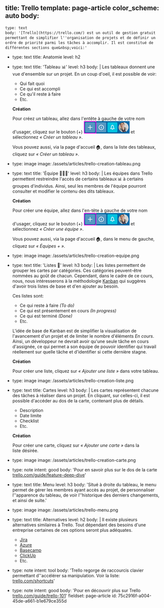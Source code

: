 title: Trello
template: page-article
color_scheme: auto
body:
  -
    type: text
    body: '[Trello](https://trello.com/) est un outil de gestion gratuit permettant de simplifier l''organisation de projets et de définir un ordre de priorité parmi les tâches à accomplir. Il est constitué de différentes sections que&nbsp;voici:'
  -
    type: text
    title: Anatomie
    level: h2
  -
    type: text
    title: 'Tableau 📊'
    level: h3
    body: |
      Les tableaux donnent une vue d'ensemble sur un projet. En un coup d'oeil, il est possible de&nbsp;voir:
      
      - Qui fait quoi
      - Ce qui est accompli
      - Ce qu'il reste à faire
      - Etc.
      
      **Création**
      
      Pour créez un tableau, allez dans l'entête à gauche de votre nom d'usager, cliquez sur le bouton&nbsp;(+) ![](/assets/articles/trello-nav.png) et sélectionnez _«&nbsp;Créer un&nbsp;tableau&nbsp;»_.
      
      Vous pouvez aussi, via la page d'accueil&thinsp;🏠, dans la liste des tableaux, cliquez sur _«&nbsp;Créer un&nbsp;tableau&nbsp;»_.
  -
    type: image
    image: /assets/articles/trello-creation-tableau.png
  -
    type: text
    title: 'Équipe 🧑🤝🧑'
    level: h3
    body: |
      Les équipes dans Trello permettent restreindre l'accès de certains tableaux&thinsp;📊 à certains groupes d'individus. Ainsi, seul les membres de l'équipe pourront consulter et modifier le contenu des dits&nbsp;tableaux.
      
      **Création**
      
      Pour créer une équipe, allez dans l'en-tête à gauche de votre nom d'usager, cliquez sur le bouton&nbsp;(+) ![](/assets/articles/trello-nav.png) et sélectionnez _«&nbsp;Créer une&nbsp;équipe&nbsp;»_.
      
      Vous pouvez aussi, via la page d'accueil&thinsp;🏠, dans le menu de gauche, cliquez sur _«&nbsp;Équipes&nbsp;+&nbsp;»_.
  -
    type: image
    image: /assets/articles/trello-creation-equipe.png
  -
    type: text
    title: 'Listes 📝'
    level: h3
    body: |
      Les listes permettent de grouper les cartes par catégories. Ces catégories peuvent-être nommées au goût de chacun. Cependant, dans le cadre de ce cours, nous, nous intéresserons à la méthodologie [Kanban](https://fr.wikipedia.org/wiki/Kanban_(d%C3%A9veloppement)) qui suggères d'avoir trois listes de base et d'en ajouter au&nbsp;besoin.
      
      Ces listes&nbsp;sont:
      
      - Ce qui reste à faire&nbsp;_(To do)_
      - Ce qui est présentement en cours _(In&nbsp;progress)_
      - Ce qui est terminé&nbsp;_(Done)_
      - Etc.
      
      L'idée de base de Kanban est de simplifier la visualisation de l'avancement d'un projet et de limiter le nombre d'éléments _En cours_. Ainsi, un développeur ne devrait avoir qu'une seule tâche en cours d'assignée, ce qui permet a son équipe de pouvoir identifier qui travail réellement sur quelle tâche et d'identifier si cette dernière&nbsp;stagne.
      
      **Création**
      
      Pour créer une liste, cliquez sur _«&nbsp;Ajouter une&nbsp;liste&nbsp;»_ dans votre&nbsp;tableau.
  -
    type: image
    image: /assets/articles/trello-creation-liste.png
  -
    type: text
    title: Cartes
    level: h3
    body: |
      Les cartes représentent chacune des tâches à réaliser dans un projet. En cliquant, sur celles-ci, il est possible d'accéder au dos de la carte, contenant plus de&nbsp;détails.
      
      - Description
      - Date limite
      - Checklist
      - Etc.
      
      **Création**
      
      Pour créer une carte, cliquez sur _«&nbsp;Ajouter une&nbsp;carte&nbsp;»_ dans la liste&nbsp;désirée.
  -
    type: image
    image: /assets/articles/trello-creation-carte.png
  -
    type: note
    intent: good
    body: 'Pour en savoir plus sur le dos de la carte [trello.com/guide/feature-deep-dive](https://trello.com/guide/feature-deep-dive.html)'
  -
    type: text
    title: Menu
    level: h3
    body: 'Situé à droite du tableau, le menu permet de gérer les membres ayant accès au projet, de personnaliser l''apparence du tableau, de voir l''historique des derniers changements, et ainsi de&nbsp;suite.'
  -
    type: image
    image: /assets/articles/trello-menu.png
  -
    type: text
    title: Alternatives
    level: h2
    body: |
      Il existe plusieurs alternatives similaires à Trello. Tout dépendant des besoins d'une entreprise certaines de ces options seront plus&nbsp;adéquates.
      
      - [Jira](https://www.atlassian.com/fr/software/jira)
      - [Azure](https://azure.microsoft.com/fr-ca/)
      - [Basecamp](https://basecamp.com/)
      - [ClickUp](https://clickup.com/)
      - Etc.
  -
    type: note
    intent: tool
    body: 'Trello regorge de raccourcis clavier permettant d''accélérer sa manipulation. Voir la liste: [trello.com/shortcuts](https://trello.com/shortcuts)'
  -
    type: note
    intent: good
    body: 'Pour en découvrir plus sur Trello [trello.com/guide/trello-101](https://trello.com/guide/trello-101)'
fieldset: page-article
id: 75c2916f-a004-45de-a661-b1e679ce355d
